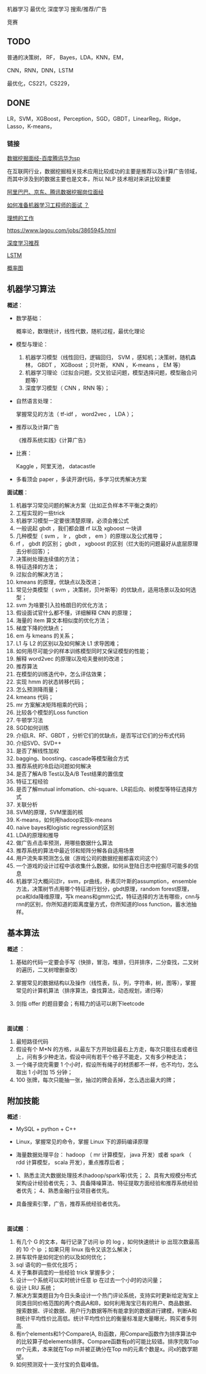 机器学习 最优化 深度学习  搜索/推荐/广告 

竞赛



## TODO

普通的决策树， RF，  Bayes，LDA，KNN，EM，

CNN，RNN，DNN，LSTM

最优化，CS221，CS229，



## DONE

LR，SVM，XGBoost，Perception，SGD，GBDT，LinearReg，Ridge，Lasso，K-means，



### 链接

[数据挖掘面经-百度腾讯华为sp](https://www.nowcoder.com/discuss/15168)

在互联网行业，数据挖掘相关技术应用比较成功的主要是推荐以及计算广告领域，而其中涉及到的数据主要也是文本，所以 NLP 技术相对来讲比较重要

[阿里巴巴、京东、腾讯数据挖掘岗位面经](https://zhuanlan.zhihu.com/p/24829698)

[如何准备机器学习工程师的面试 ？](https://www.zhihu.com/question/23259302)

[理想的工作](http://www.jianshu.com/p/874afd1d4491)

https://www.lagou.com/jobs/3865945.html

[深度学习推荐](https://mp.weixin.qq.com/s/Q8Mt9B1rzbeWXqIInrzSYQ)

[LSTM](http://mp.weixin.qq.com/s/ORLpqqV8pOv-pIagi8yS1A)

[概率图](http://mp.weixin.qq.com/s/S-6Mb6zNzVPpxR8DbWdT-A) 



## 机器学习算法

**概述**：

- 数学基础：

  概率论，数理统计，线性代数，随机过程，最优化理论

- 模型与理论：

  1. 机器学习模型（线性回归，逻辑回归， SVM ，感知机；决策树，随机森林， GBDT ， XGBoost ；贝叶斯， KNN ， K-means ， EM 等）
  2. 机器学习理论（过拟合问题，交叉验证问题，模型选择问题，模型融合问题等）
  3. 深度学习模型（ CNN ，RNN 等）；

- 自然语言处理：

  掌握常见的方法（ tf-idf ， word2vec ， LDA ）；

- 推荐以及计算广告

  《推荐系统实践》《计算广告》

- 比赛：

  Kaggle ，阿里天池， datacastle 

- 多看顶会 paper ，多读开源代码，多学习优秀解决方案



**面试题**：

1. 机器学习常见问题的解决方案（比如正负样本不平衡之类的）
2. 工程实现的一些trick 
3. 机器学习模型一定要很清楚原理，必须会推公式
4. 一般说起 gbdt ，我们都会跟 rf 以及 xgboost 一块讲
5. 几种模型（ svm ， lr ， gbdt ， em ）的原理以及公式推导；
6. rf ， gbdt 的区别； gbdt ， xgboost 的区别（烂大街的问题最好从底层原理去分析回答）；
7. 决策树处理连续值的方法； 
8. 特征选择的方法；
9. 过拟合的解决方法；
10. kmeans 的原理，优缺点以及改进；
11. 常见分类模型（ svm ，决策树，贝叶斯等）的优缺点，适用场景以及如何选型；
12. svm 为啥要引入拉格朗日的优化方法；
13. 假设面试官什么都不懂，详细解释 CNN 的原理；
14. 海量的 item 算文本相似度的优化方法；
15. 梯度下降的优缺点；
16. em 与 kmeans 的关系；
17. L1 与 L2 的区别以及如何解决 L1 求导困难；
18. 如何用尽可能少的样本训练模型同时又保证模型的性能；
19. 解释 word2vec 的原理以及哈夫曼树的改进；
20. 推荐算法
21. 在模型的训练迭代中，怎么评估效果；
22. 实现 hmm 的状态转移代码；
23. 怎么预测降雨量；
24. kmeans 代码；
25. mr 方案解决矩阵相乘的代码；
26. 比较各个模型的Loss function
27. 牛顿学习法
28. SGD如何训练
29. 介绍LR、RF、GBDT ，分析它们的优缺点，是否写过它们的分布式代码
30. 介绍SVD、SVD++
31. 是否了解线性加权
32. bagging、boosting、cascade等模型融合方式
33. 推荐系统的冷启动问题如何解决
34. 是否了解A/B Test以及A/B Test结果的置信度
35. 特征工程经验
36. 是否了解mutual infomation、chi-square、LR前后向、树模型等特征选择方式
37. 关联分析
38. SVM的原理，SVM里面的核
39. K-means，如何用hadoop实现k-means
40. naive bayes和logistic regression的区别
41. LDA的原理和推导
42. 做广告点击率预测，用哪些数据什么算法
43. 推荐系统的算法中最近邻和矩阵分解各自适用场景
44. 用户流失率预测怎么做（游戏公司的数据挖掘都喜欢问这个）
45. 一个游戏的设计过程中该收集什么数据，如何从登陆日志中挖掘尽可能多的信息
46. 机器学习大概问过lr，svm，pr曲线，朴素贝叶斯的assumption，ensemble方法，决策树节点用哪个特征进行划分，gbdt原理，random forest原理，pca和lda降维原理，写k means和gmm公式，特征选择的方法有哪些，cnn与rnn的区别，你所知道的距离度量方式，你所知道的loss function，蓄水池抽样。





## 基本算法

**概述** ：

1. 基础的代码一定要会手写（快排，冒泡，堆排，归并排序，二分查找，二叉树的遍历，二叉树增删查改）

2. 掌握常见的数据结构以及操作（线性表，队，列，字符串，树，图等），掌握常见的计算机算法（排序算法，查找算法，动态规划，递归等）

3. 剑指 offer 的题目要会；有精力的话可以刷下leetcode

   ​

**面试题** ：

1. 最短路径代码
2. 假设有个 M*N 的方格，从最左下方开始往最右上方走，每次只能往右或者往上，问有多少种走法，假设中间有若干个格子不能走，又有多少种走法；
3. 一个绳子烧完需要 1 个小时，假设所有绳子的材质都不一样，也不均匀，怎么取出 1 小时加 15 分钟；
4. 100 张牌，每次只能抽一张，抽过的牌会丢掉，怎么选出最大的牌；





## 附加技能

**概述** :

- MySQL + python + C++

- Linux，掌握常见的命令，掌握 Linux 下的源码编译原理

- 海量数据处理平台： hadoop （ mr 计算模型， java 开发）或者 spark （ rdd 计算模型， scala 开发），重点推荐后者；

- 1、熟悉主流大数据处理技术(hadoop/spark等)优先； 
  2、具有大规模分布式架构设计经验者优先； 
  3、具备降噪算法、特征提取方面经验和推荐系统经验者优先； 
  4、熟悉金融行业项目者优先。

- 具备搜索引擎，广告，推荐系统经验者优先。

  ​

**面试题** ：

1. 有几个 G 的文本，每行记录了访问 ip 的 log ，如何快速统计 ip 出现次数最高的 10 个 ip ；如果只用 linux 指令又该怎么解决；
2. 拼车软件是如何定价的以及如何优化；
3. sql 语句的一些优化技巧；
4. 关于集群调度的一些经验 trick 掌握多少；
5. 设计一个系统可以实时统计任意 ip 在过去一个小时的访问量；
6. 设计 LRU 系统；
7. 解决方案类题目为今日头条设计一个热门评论系统，支持实时更新给定淘宝上同类目同价格范围的两个商品A和B，如何利用淘宝已有的用户、商品数据、搜索数据、评论数据、用户行为数据等所有能拿到的数据进行建模，判断A和B统计平均性价比高低。统计平均性价比的衡量标准是大量曝光，购买者多则高.
8. 有n个elements和1个Compare(A, B)函数，用Compare函数作为排序算法中的比较算子给elements排序。Compare函数有p的可能比较错。排序完取Top m个元素，本来就在Top m并被正确分在Top m的元素个数是x。问x的数学期望。
9. 如何预测双十一支付宝的负载峰值。

